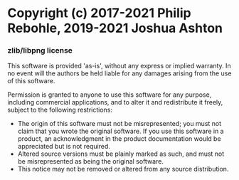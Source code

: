 # Copyright (c) 2017-2021 Philip Rebohle, 2019-2021 Joshua Ashton

### zlib/libpng license

This software is provided 'as-is', without any express or implied
warranty. In no event will the authors be held liable for any damages
arising from the use of this software.

Permission is granted to anyone to use this software for any purpose,
including commercial applications, and to alter it and redistribute it
freely, subject to the following restrictions:
- The origin of this software must not be misrepresented; you must not claim that you wrote the original software. If you use this software in a product, an acknowledgment in the product documentation would be appreciated but is not required.
- Altered source versions must be plainly marked as such, and must not be misrepresented as being the original software.
- This notice may not be removed or altered from any source distribution.
